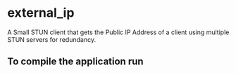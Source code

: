 # external_ip
A Small STUN client that gets the Public IP Address of a client using multiple STUN servers for redundancy.

## To compile the application run
